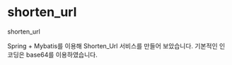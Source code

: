 # shorten_url
shorten_url

Spring + Mybatis를 이용해 Shorten_Url 서비스를 만들어 보았습니다.
기본적인 인코딩은 base64를 이용하였습니다.

